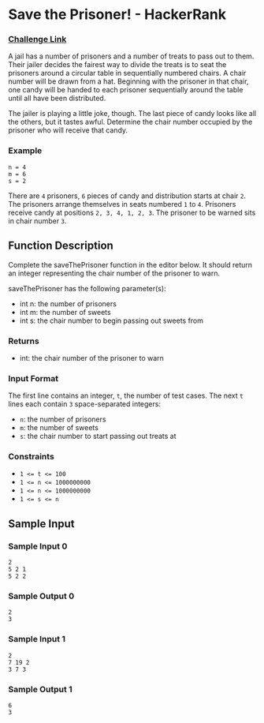 # Save the Prisoner! - HackerRank

### [Challenge Link](https://www.hackerrank.com/challenges/save-the-prisoner/problem)


A jail has a number of prisoners and a number of treats to pass out to them. Their jailer decides the fairest way to divide the treats is to seat the prisoners around a circular table in sequentially numbered chairs. A chair number will be drawn from a hat. Beginning with the prisoner in that chair, one candy will be handed to each prisoner sequentially around the table until all have been distributed.

The jailer is playing a little joke, though. The last piece of candy looks like all the others, but it tastes awful. Determine the chair number occupied by the prisoner who will receive that candy.

### Example
```
n = 4
m = 6
s = 2
```
There are `4` prisoners, `6` pieces of candy and distribution starts at chair `2`. The prisoners arrange themselves in seats numbered `1` to `4`. Prisoners receive candy at positions `2, 3, 4, 1, 2, 3`. The prisoner to be warned sits in chair number `3`.

## Function Description

Complete the saveThePrisoner function in the editor below. It should return an integer representing the chair number of the prisoner to warn.

saveThePrisoner has the following parameter(s):

- int n: the number of prisoners
- int m: the number of sweets
- int s: the chair number to begin passing out sweets from

### Returns
- int: the chair number of the prisoner to warn

### Input Format
The first line contains an integer, `t`, the number of test cases.
The next `t` lines each contain `3` space-separated integers:

- `n`: the number of prisoners
- `m`: the number of sweets
- `s`: the chair number to start passing out treats at

### Constraints
- `1 <= t <= 100`
- `1 <= n <= 1000000000`
- `1 <= n <= 1000000000`
- `1 <= s <= n`


## Sample Input

### Sample Input 0
```
2
5 2 1
5 2 2
```

### Sample Output 0
```
2
3
```

### Sample Input 1
```
2
7 19 2
3 7 3
```

### Sample Output 1
```
6
3
```
